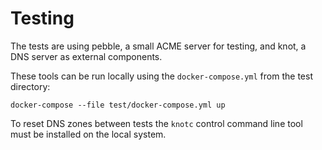 # Testing

The tests are using pebble, a small ACME server for testing, and knot, a DNS server as external components.

These tools can be run locally using the `docker-compose.yml` from the test directory:

```
docker-compose --file test/docker-compose.yml up
```

To reset DNS zones between tests the `knotc` control command line tool must be installed on the local system.
